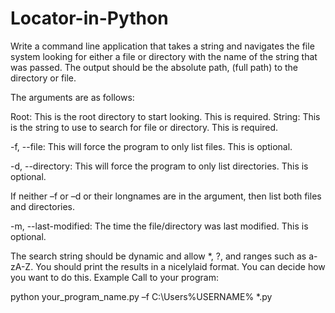 # Locator-in-Python
Write a command line application that takes a string and navigates the file system looking for either a file or directory with the name of the string that was passed. The output should be the absolute path, (full path) to the directory or file.

The arguments are as follows:

Root: This is the root directory to start looking. This is required.
String: This is the string to use to search for file or directory. This is required.

-f, --file: This will force the program to only list files. This is optional.

-d, --directory: This will force the program to only list directories. This is optional.

If neither –f or –d or their longnames are in the argument, then list both files and directories.

-m, --last-modified: The time the file/directory was last modified. This is optional.

The search string should be dynamic and allow *, ?, and ranges such as a-zA-Z. You should print the results in a nicelylaid format. You can decide how you want to do this. Example Call to your program:

python your_program_name.py –f C:\Users\%USERNAME% *.py
